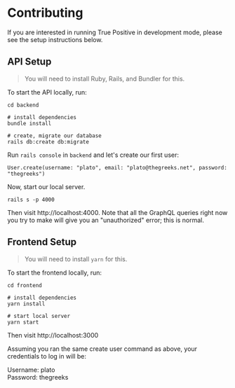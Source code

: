 # Contributing

If you are interested in running True Positive in development mode, please see the setup instructions below.

## API Setup

> You will need to install Ruby, Rails, and Bundler for this.

To start the API locally, run:

```
cd backend

# install dependencies
bundle install

# create, migrate our database
rails db:create db:migrate
```

Run `rails console` in `backend` and let's create our first user:

```
User.create(username: "plato", email: "plato@thegreeks.net", password: "thegreeks")
```

Now, start our local server.

```
rails s -p 4000
```

Then visit http://localhost:4000. Note that all the GraphQL queries right now you try to make will give you an "unauthorized" error; this is normal.

## Frontend Setup

> You will need to install `yarn` for this.

To start the frontend locally, run:

```
cd frontend

# install dependencies
yarn install

# start local server
yarn start
```

Then visit http://localhost:3000

Assuming you ran the same create user command as above, your credentials to log in will be:

Username: plato  
Password: thegreeks
